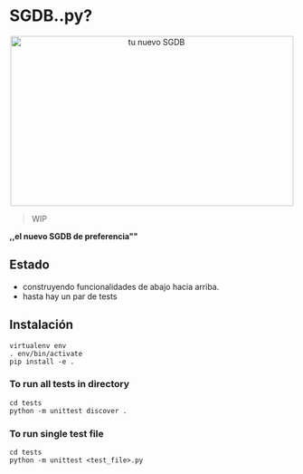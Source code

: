 # SGDB..py?
<p align="center">
  <img width="500" height="300" src="https://i.imgur.com/Tz35u9v.png" alt="tu nuevo SGDB">
</p>

> WIP

**,,el nuevo SGDB de preferencia""**

## Estado
* construyendo funcionalidades de abajo hacia arriba.
* hasta hay un par de tests

## Instalación

```
virtualenv env
. env/bin/activate
pip install -e .
```

### To run all tests in directory

```
cd tests
python -m unittest discover .
```

### To run single test file

```
cd tests
python -m unittest <test_file>.py
```
